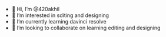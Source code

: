 - 👋 Hi, I’m @420akhil
- 👀 I’m interested in sditing and designing
- 🌱 I’m currently learning davinci resolve
- 💞️ I’m looking to collaborate on learning editing and designing



<!---
420akhil/420akhil is a ✨ special ✨ repository because its `README.md` (this file) appears on your GitHub profile.
You can click the Preview link to take a look at your changes.
--->

